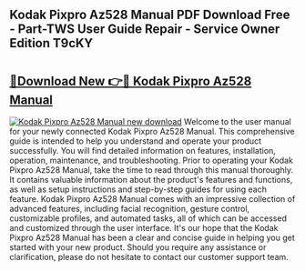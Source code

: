 ## Kodak Pixpro Az528 Manual PDF Download Free - Part-TWS User Guide Repair - Service Owner Edition T9cKY

# <h2><a href="http://bc11483.oget.top/?id=Kodak+Pixpro+Az528+Manual">🔗Download New 👉🔴 Kodak Pixpro Az528 Manual</a></h2>

[![Kodak Pixpro Az528 Manual new download](https://i.imgur.com/5g1atiW.png)](http://bc11483.oget.top/?id=Kodak+Pixpro+Az528+Manual)
Welcome to the user manual for your newly connected Kodak Pixpro Az528 Manual. This comprehensive guide is intended to help you understand and operate your product successfully. You will find detailed information on features, installation, operation, maintenance, and troubleshooting. Prior to operating your Kodak Pixpro Az528 Manual, take the time to read through this manual thoroughly. It contains valuable information about the product's features and functions, as well as setup instructions and step-by-step guides for using each feature. Kodak Pixpro Az528 Manual comes with an impressive collection of advanced features, including facial recognition, gesture control, customizable profiles, and automated tasks, all of which can be accessed and customized through the user interface. It's our hope that the Kodak Pixpro Az528 Manual has been a clear and concise guide in helping you get started with your new product. Should you require any assistance or clarification, please do not hesitate to contact our customer support team.
